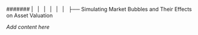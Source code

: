 ####### |   |   |   |   |   |   ├── Simulating Market Bubbles and Their Effects on Asset Valuation

*Add content here*